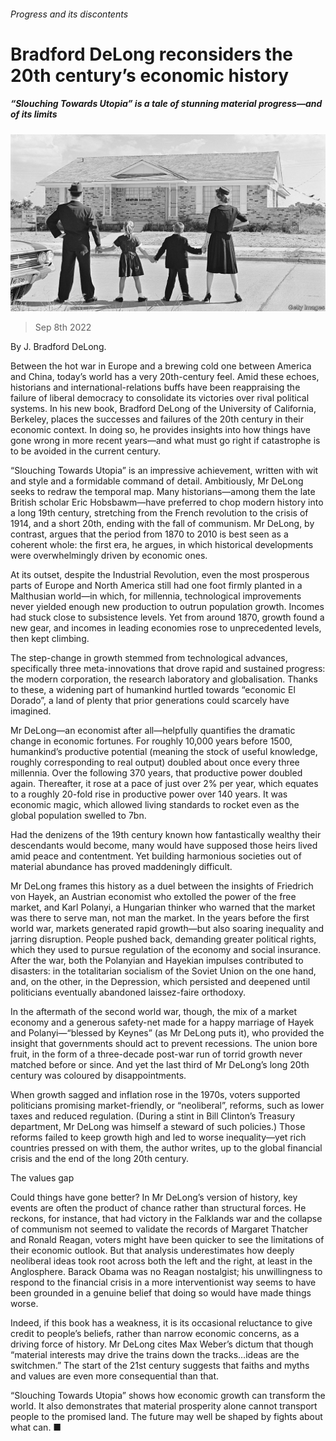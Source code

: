 ###### Progress and its discontents

# Bradford DeLong reconsiders the 20th century’s economic history 

##### “Slouching Towards Utopia” is a tale of stunning material progress—and of its limits 

![image](images/20220910_CUP001.jpg) 

> Sep 8th 2022 

By J. Bradford DeLong. 

Between the hot war in Europe and a brewing cold one between America and China, today’s world has a very 20th-century feel. Amid these echoes, historians and international-relations buffs have been reappraising the failure of liberal democracy to consolidate its victories over rival political systems. In his new book, Bradford DeLong of the University of California, Berkeley, places the successes and failures of the 20th century in their economic context. In doing so, he provides insights into how things have gone wrong in more recent years—and what must go right if catastrophe is to be avoided in the current century.

“Slouching Towards Utopia” is an impressive achievement, written with wit and style and a formidable command of detail. Ambitiously, Mr DeLong seeks to redraw the temporal map. Many historians—among them the late British scholar Eric Hobsbawm—have preferred to chop modern history into a long 19th century, stretching from the French revolution to the crisis of 1914, and a short 20th, ending with the fall of communism. Mr DeLong, by contrast, argues that the period from 1870 to 2010 is best seen as a coherent whole: the first era, he argues, in which historical developments were overwhelmingly driven by economic ones. 

At its outset, despite the Industrial Revolution, even the most prosperous parts of Europe and North America still had one foot firmly planted in a Malthusian world—in which, for millennia, technological improvements never yielded enough new production to outrun population growth. Incomes had stuck close to subsistence levels. Yet from around 1870, growth found a new gear, and incomes in leading economies rose to unprecedented levels, then kept climbing.

The step-change in growth stemmed from technological advances, specifically three meta-innovations that drove rapid and sustained progress: the modern corporation, the research laboratory and globalisation. Thanks to these, a widening part of humankind hurtled towards “economic El Dorado”, a land of plenty that prior generations could scarcely have imagined.

Mr DeLong—an economist after all—helpfully quantifies the dramatic change in economic fortunes. For roughly 10,000 years before 1500, humankind’s productive potential (meaning the stock of useful knowledge, roughly corresponding to real output) doubled about once every three millennia. Over the following 370 years, that productive power doubled again. Thereafter, it rose at a pace of just over 2% per year, which equates to a roughly 20-fold rise in productive power over 140 years. It was economic magic, which allowed living standards to rocket even as the global population swelled to 7bn.

Had the denizens of the 19th century known how fantastically wealthy their descendants would become, many would have supposed those heirs lived amid peace and contentment. Yet building harmonious societies out of material abundance has proved maddeningly difficult.

Mr DeLong frames this history as a duel between the insights of Friedrich von Hayek, an Austrian economist who extolled the power of the free market, and Karl Polanyi, a Hungarian thinker who warned that the market was there to serve man, not man the market. In the years before the first world war, markets generated rapid growth—but also soaring inequality and jarring disruption. People pushed back, demanding greater political rights, which they used to pursue regulation of the economy and social insurance. After the war, both the Polanyian and Hayekian impulses contributed to disasters: in the totalitarian socialism of the Soviet Union on the one hand, and, on the other, in the Depression, which persisted and deepened until politicians eventually abandoned laissez-faire orthodoxy. 

In the aftermath of the second world war, though, the mix of a market economy and a generous safety-net made for a happy marriage of Hayek and Polanyi—“blessed by Keynes” (as Mr DeLong puts it), who provided the insight that governments should act to prevent recessions. The union bore fruit, in the form of a three-decade post-war run of torrid growth never matched before or since. And yet the last third of Mr DeLong’s long 20th century was coloured by disappointments.

When growth sagged and inflation rose in the 1970s, voters supported politicians promising market-friendly, or “neoliberal”, reforms, such as lower taxes and reduced regulation. (During a stint in Bill Clinton’s Treasury department, Mr DeLong was himself a steward of such policies.) Those reforms failed to keep growth high and led to worse inequality—yet rich countries pressed on with them, the author writes, up to the global financial crisis and the end of the long 20th century.

The values gap

Could things have gone better? In Mr DeLong’s version of history, key events are often the product of chance rather than structural forces. He reckons, for instance, that had victory in the Falklands war and the collapse of communism not seemed to validate the records of Margaret Thatcher and Ronald Reagan, voters might have been quicker to see the limitations of their economic outlook. But that analysis underestimates how deeply neoliberal ideas took root across both the left and the right, at least in the Anglosphere. Barack Obama was no Reagan nostalgist; his unwillingness to respond to the financial crisis in a more interventionist way seems to have been grounded in a genuine belief that doing so would have made things worse.

Indeed, if this book has a weakness, it is its occasional reluctance to give credit to people’s beliefs, rather than narrow economic concerns, as a driving force of history. Mr DeLong cites Max Weber’s dictum that though “material interests may drive the trains down the tracks…ideas are the switchmen.” The start of the 21st century suggests that faiths and myths and values are even more consequential than that.

“Slouching Towards Utopia” shows how economic growth can transform the world. It also demonstrates that material prosperity alone cannot transport people to the promised land. The future may well be shaped by fights about what can. ■

